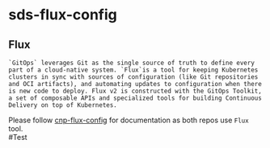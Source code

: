 # sds-flux-config

## Flux

    `GitOps` leverages Git as the single source of truth to define every part of a cloud-native system. `Flux`is a tool for keeping Kubernetes clusters in sync with sources of configuration (like Git repositories and OCI artifacts), and automating updates to configuration when there is new code to deploy. Flux v2 is constructed with the GitOps Toolkit, a set of composable APIs and specialized tools for building Continuous Delivery on top of Kubernetes.



Please follow [cnp-flux-config](https://github.com/hmcts/cnp-flux-config) for documentation as both repos use `Flux` tool.  
#Test
